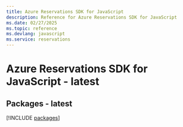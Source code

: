 ```yaml
---
title: Azure Reservations SDK for JavaScript
description: Reference for Azure Reservations SDK for JavaScript
ms.date: 02/27/2025
ms.topic: reference
ms.devlang: javascript
ms.service: reservations
---
```

# Azure Reservations SDK for JavaScript - latest
## Packages - latest
[!INCLUDE [packages](reservations-index.md)]